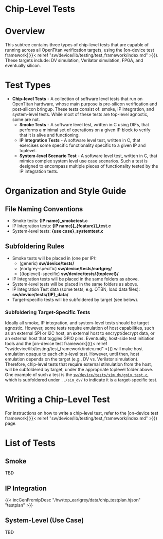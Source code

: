 
# Chip-Level Tests


# Overview

This subtree contains three types of chip-level tests that are capable of running across all OpenTitan verification targets, using the [on-device test framework]({{< relref "sw/device/lib/testing/test_framework/index.md" >}}).
These targets include: DV simulation, Verilator simulation, FPGA, and eventually silicon.

# Test Types
- **Chip-level Tests** - A collection of software level tests that run on OpenTitan hardware, whose main purpose is pre-silicon verification and post-silicon bringup.
These tests consist of: smoke, IP integration, and system-level tests.
While most of these tests are top-level agnostic, some are not.
  - **Smoke Tests** - A software level test, written in C using DIFs, that performs a minimal set of operations on a given IP block to verify that it is alive and functioning.
  - **IP Integration Tests** - A software level test, written in C, that exercises some specific functionality specific to a given IP and toplevel.
  - **System-level Scenario Test** - A software level test, written in C, that mimics complex system level use case scenarios.
  Such a test is designed to encompass multiple pieces of functionality tested by the IP integration tests.

# Organization and Style Guide

## File Naming Conventions
*   Smoke tests: **{IP name}\_smoketest.c**
*   IP Integration tests: **{IP name}[\_{feature}]\_test.c**
*   System-level tests: **{use case}\_systemtest.c**

## Subfoldering Rules
*   Smoke tests will be placed in (one per IP):
    *   (generic) **sw/device/tests/**
    *   (earlgrey-specific) **sw/device/tests/earlgrey/**
    *   ({toplevel}-specific) **sw/device/tests/{toplevel}/**
*   IP Integration tests will be placed in the same folders as above.
*   System-level tests will be placed in the same folders as above.
*   IP Integration Test data (some tests, e.g. OTBN, load data files): **sw/device/tests/{IP}\_data/**
*   Target-specific tests will be subfoldered by target (see below).

### Subfoldering Target-Specific Tests
Ideally all smoke, IP integration, and system-level tests should be target agnostic.
However, some tests require emulation of host capabilities, such as an external SPI or I2C host, an external host to encrypt/decrypt data, or an external host that toggles GPIO pins.
Eventually, host-side test initiation tools and the [on-device test framework]({{< relref "sw/device/lib/testing/test_framework/index.md" >}}) will make host emulation opaque to each chip-level test.
However, until then, host emulation depends on the target (e.g., DV vs. Verilator simulation).
Therefore, chip-level tests that require external stimulation from the host, will be subfoldered by target, under the appropriate toplevel folder above.
One example of such a test is the [`sw/device/tests/sim_dv/gpio_test.c`](https://github.com/lowRISC/opentitan/blob/master/sw/device/tests/sim_dv/gpio_test.c), which is subfoldered under `../sim_dv/` to indicate it is a target-specific test.

# Writing a Chip-Level Test
For instructions on how to write a chip-level test, refer to the [on-device test framework]({{< relref "sw/device/lib/testing/test_framework/index.md" >}}) page.

# List of Tests

## Smoke

TBD

## IP Integration
{{< incGenFromIpDesc "/hw/top_earlgrey/data/chip_testplan.hjson" "testplan" >}}

## System-Level (Use Case)

TBD
